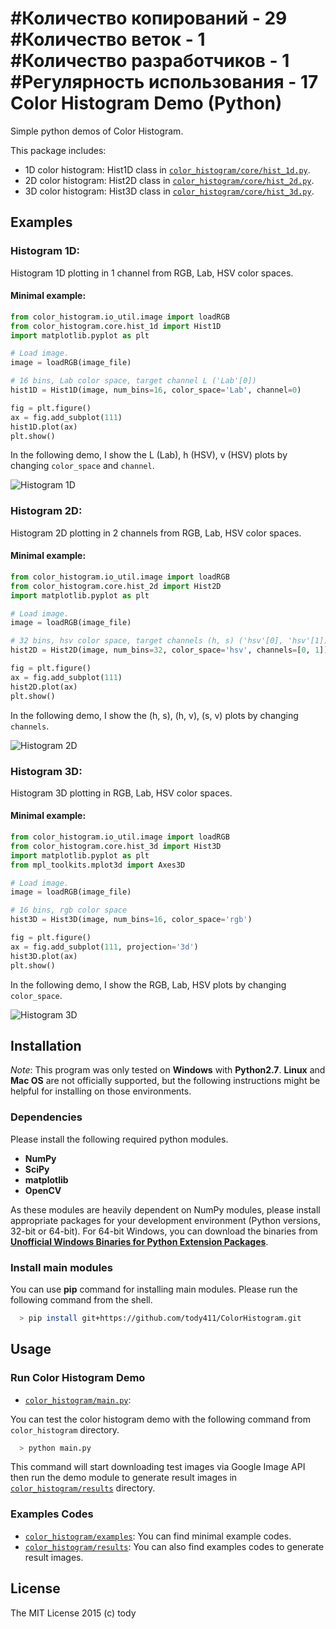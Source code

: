 #Количество копирований - 29
#Количество веток - 1
#Количество разработчиков - 1
#Регулярность использования - 17
Color Histogram Demo (Python)
====

Simple python demos of Color Histogram.

This package includes:

* 1D color histogram: Hist1D class in [```color_histogram/core/hist_1d.py```](color_histogram/core/hist_1d.py).
* 2D color histogram: Hist2D class in [```color_histogram/core/hist_2d.py```](color_histogram/core/hist_2d.py).
* 3D color histogram: Hist3D class in [```color_histogram/core/hist_3d.py```](color_histogram/core/hist_3d.py).

## Examples

### Histogram 1D:

Histogram 1D plotting in 1 channel from RGB, Lab, HSV color spaces.

#### Minimal example:

``` python
from color_histogram.io_util.image import loadRGB
from color_histogram.core.hist_1d import Hist1D
import matplotlib.pyplot as plt

# Load image.
image = loadRGB(image_file)

# 16 bins, Lab color space, target channel L ('Lab'[0])
hist1D = Hist1D(image, num_bins=16, color_space='Lab', channel=0)

fig = plt.figure()
ax = fig.add_subplot(111)
hist1D.plot(ax)
plt.show()

```

In the following demo, I show the L (Lab), h (HSV), v (HSV) plots by changing ```color_space``` and ```channel```.

![Histogram 1D](color_histogram/results/flower_2_hist1D.png)

### Histogram 2D:

Histogram 2D plotting in 2 channels from RGB, Lab, HSV color spaces.

#### Minimal example:

``` python
from color_histogram.io_util.image import loadRGB
from color_histogram.core.hist_2d import Hist2D
import matplotlib.pyplot as plt

# Load image.
image = loadRGB(image_file)

# 32 bins, hsv color space, target channels (h, s) ('hsv'[0], 'hsv'[1])
hist2D = Hist2D(image, num_bins=32, color_space='hsv', channels=[0, 1])

fig = plt.figure()
ax = fig.add_subplot(111)
hist2D.plot(ax)
plt.show()
```

In the following demo, I show the (h, s), (h, v), (s, v) plots by changing ```channels```.

![Histogram 2D](color_histogram/results/flower_1_hist2D.png)

### Histogram 3D:

Histogram 3D plotting in RGB, Lab, HSV color spaces.

#### Minimal example:

``` python
from color_histogram.io_util.image import loadRGB
from color_histogram.core.hist_3d import Hist3D
import matplotlib.pyplot as plt
from mpl_toolkits.mplot3d import Axes3D

# Load image.
image = loadRGB(image_file)

# 16 bins, rgb color space
hist3D = Hist3D(image, num_bins=16, color_space='rgb')

fig = plt.figure()
ax = fig.add_subplot(111, projection='3d')
hist3D.plot(ax)
plt.show()

```

In the following demo, I show the RGB, Lab, HSV plots by changing ```color_space```.

![Histogram 3D](color_histogram/results/flower_0_hist3D.png)

## Installation

*Note*: This program was only tested on **Windows** with **Python2.7**.
**Linux** and **Mac OS** are not officially supported,
but the following instructions might be helpful for installing on those environments.

### Dependencies
Please install the following required python modules.

* **NumPy**
* **SciPy**
* **matplotlib**
* **OpenCV**

As these modules are heavily dependent on NumPy modules, please install appropriate packages for your development environment (Python versions, 32-bit or 64-bit).
For 64-bit Windows, you can download the binaries from [**Unofficial Windows Binaries for Python Extension Packages**](http://www.lfd.uci.edu/~gohlke/pythonlibs/).

<!-- This program also uses **docopt** for CLI.
**docopt** will be installed automatically through the following **pip** command for main modules. -->

### Install main modules

You can use **pip** command for installing main modules.
Please run the following command from the shell.

``` bash
  > pip install git+https://github.com/tody411/ColorHistogram.git
```

## Usage
### Run Color Histogram Demo

* [```color_histogram/main.py```](color_histogram/main.py):

You can test the color histogram demo with the following command from ```color_histogram``` directory.
``` bash
  > python main.py
```

This command will start downloading test images via Google Image API then run the demo module to generate result images in [```color_histogram/results```](color_histogram/results) directory.

### Examples Codes
* [```color_histogram/examples```](color_histogram/examples): You can find minimal example codes.
* [```color_histogram/results```](color_histogram/results): You can also find examples codes to generate result images.

<!-- ## API Document

API document will be managed by [doxygen](http://www.stack.nl/~dimitri/doxygen/) framework.
Online version is provided in the following link:
* [**inversetoon API Document**](http://tody411.github.io/InverseToon/index.html) (html)

For a local copy, please use the following doxygen command from *doxygen* directory.
``` bash
  > doxygen doxygen_config
``` -->

<!-- ## Future tasks

* [ ] Performance tests. -->

## License

The MIT License 2015 (c) tody
